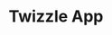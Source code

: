 ---
layout: work
title: Twizzle App
logo: wordmark-white.svg
meta: Application to help improve a skaters performance
next-piece: "/piece-two/"
prev-piece: "/piece-six/"
arrow: twizzle-tri.svg
b-color: rgb(228, 244, 247)
banner: twizzle-banner.jpg
supertitle: twizzle-app.svg
supersub: Application to help improve a figure skaters performance
goal: The goal of this app is too help figure skaters improve their skills and figure out what they need to improve on or where they are going wrong in their performance. 
obstacles: It was hard to figure out how to connect the app to a physical experience. Another obstacle was to figure out what data to show and how to find the data after it is recorded for future use.
outcome: The app uses fictional movement technology from a skaters, skates and then translates the data. The user is then able to name the recording and edit the name and make any notes on the performance. Then the app shows data for a map of your recorded performance, speed and stability. Once the user is finished with the recording they can always access the list of recordings from the data button at the bottom of the screen.
images:
  - app-2.jpg
  - app-3.jpg
  - app-4.jpg
  - app-5.jpg
  - app-6.jpg
  - app-7.jpg
tags:
  - ps.svg
  - ai.svg
  - in.svg
---
